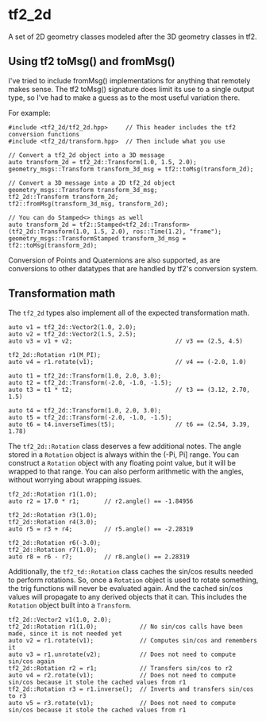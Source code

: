 # tf2_2d
A set of 2D geometry classes modeled after the 3D geometry classes in tf2.

## Using tf2 toMsg() and fromMsg()
I've tried to include fromMsg() implementations for anything that remotely makes sense. The tf2 toMsg() signature
does limit its use to a single output type, so I've had to make a guess as to the most useful variation there.

For example:
```
#include <tf2_2d/tf2_2d.hpp>     // This header includes the tf2 conversion functions
#include <tf2_2d/transform.hpp>  // Then include what you use

// Convert a tf2_2d object into a 3D message
auto transform_2d = tf2_2d::Transform(1.0, 1.5, 2.0);
geometry_msgs::Transform transform_3d_msg = tf2::toMsg(transform_2d);

// Convert a 3D message into a 2D tf2_2d object
geometry_msgs::Transform transform_3d_msg;
tf2_2d::Transform transform_2d;
tf2::fromMsg(transform_3d_msg, transform_2d);

// You can do Stamped<> things as well
auto transform_2d = tf2::Stamped<tf2_2d::Transform>(tf2_2d::Transform(1.0, 1.5, 2.0), ros::Time(1.2), "frame");
geometry_msgs::TransformStamped transform_3d_msg = tf2::toMsg(transform_2d);
```
Conversion of Points and Quaternions are also supported, as are conversions to other datatypes that are handled by tf2's conversion system.

## Transformation math
The `tf2_2d` types also implement all of the expected transformation math.
```
auto v1 = tf2_2d::Vector2(1.0, 2.0);
auto v2 = tf2_2d::Vector2(1.5, 2.5);
auto v3 = v1 + v2;                             // v3 == (2.5, 4.5)

tf2_2d::Rotation r1(M_PI);
auto v4 = r1.rotate(v1);                       // v4 == (-2.0, 1.0)

auto t1 = tf2_2d::Transform(1.0, 2.0, 3.0);
auto t2 = tf2_2d::Transform(-2.0, -1.0, -1.5);
auto t3 = t1 * t2;                             // t3 == (3.12, 2.70, 1.5)

auto t4 = tf2_2d::Transform(1.0, 2.0, 3.0);
auto t5 = tf2_2d::Transform(-2.0, -1.0, -1.5);
auto t6 = t4.inverseTimes(t5);                 // t6 == (2.54, 3.39, 1.78)
```

The `tf2_2d::Rotation` class deserves a few additional notes. The angle stored in a `Rotation` object is always
within the (-Pi, Pi] range. You can construct a `Rotation` object with any floating point value, but it will be
wrapped to that range. You can also perform arithmetic with the angles, without worrying about wrapping issues.
```
tf2_2d::Rotation r1(1.0);
auto r2 = 17.0 * r1;       // r2.angle() == -1.84956

tf2_2d::Rotation r3(1.0);
tf2_2d::Rotation r4(3.0);
auto r5 = r3 + r4;         // r5.angle() == -2.28319

tf2_2d::Rotation r6(-3.0);
tf2_2d::Rotation r7(1.0);
auto r8 = r6 - r7;         // r8.angle() == 2.28319
```

Additionally, the `tf2_td::Rotation` class caches the sin/cos results needed to perform rotations. So, once a
`Rotation` object is used to rotate something, the trig functions will never be evaluated again. And the cached
sin/cos values will propagate to any derived objects that it can. This includes the `Rotation` object built into
a `Transform`.
```
tf2_2d::Vector2 v1(1.0, 2.0);
tf2_2d::Rotation r1(1.0);            // No sin/cos calls have been made, since it is not needed yet
auto v2 = r1.rotate(v1);             // Computes sin/cos and remembers it
auto v3 = r1.unrotate(v2);           // Does not need to compute sin/cos again
tf2_2d::Rotation r2 = r1;            // Transfers sin/cos to r2
auto v4 = r2.rotate(v1);             // Does not need to compute sin/cos because it stole the cached values from r1
tf2_2d::Rotation r3 = r1.inverse();  // Inverts and transfers sin/cos to r3
auto v5 = r3.rotate(v1);             // Does not need to compute sin/cos because it stole the cached values from r1
```
